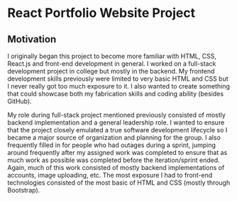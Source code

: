 # React Portfolio Website Project
## Motivation
I originally began this project to become more familiar with HTML, CSS, React.js and front-end development in general. I worked on a full-stack development project in college but mostly in the backend. My frontend development skills previously were limited to very basic HTML and CSS but I never really got too much exposure to it.
I also wanted to create something that could showcase both my fabrication skills and coding ability (besides GitHub). 

My role during full-stack project mentioned previously consisted of mostly backend implementation and a general leadership role. I wanted to ensure that the project closely emulated a true software development lifecycle so I became a major source of organization and planning for the group. I also frequently filled in for people who had outages during a sprint, jumping around frequently after my assigned work was completed to ensure that as much work as possible was completed before the iteration/sprint ended. Again, much of this work consisted of mostly backend implementations of accounts, image uploading, etc. The most exposure I had to front-end technologies consisted of the most basic of HTML and CSS (mostly through Bootstrap).

